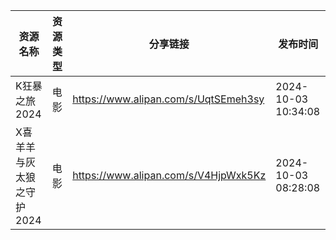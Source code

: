 | 资源名称            | 资源类型 | 分享链接                                 | 发布时间                |
| --------------- | ---- | ------------------------------------ | ------------------- |
| K狂暴之旅2024       | 电影   | https://www.alipan.com/s/UqtSEmeh3sy | 2024-10-03 10:34:08 |
| X喜羊羊与灰太狼之守护2024 | 电影   | https://www.alipan.com/s/V4HjpWxk5Kz | 2024-10-03 08:28:08 |
